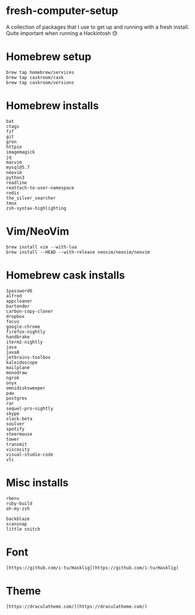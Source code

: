 # fresh-computer-setup
A collection of packages that I use to get up and running with a fresh install. Quite important when running a Hackintosh :sweat:

# Homebrew setup

```
brew tap homebrew/services
brew tap caskroom/cask
brew tap caskroom/versions
```

# Homebrew installs

```
bat
ctags
fzf
git
gron
httpie
imagemagick
jq
macvim
mysql@5.7
neovim
python3
readline
reattach-to-user-namespace
redis
the_silver_searcher
tmux
zsh-syntax-highlighting
```

# Vim/NeoVim

```
brew install vim --with-lua
brew install --HEAD --with-release neovim/neovim/neovim
```

# Homebrew cask installs

```
1password6
alfred
appcleaner
bartender
carbon-copy-cloner
dropbox
focus
google-chrome
firefox-nightly
handbrake
iterm2-nightly
java
java8
jetbrains-toolbox
kaleidoscope
mailplane
monodraw
ngrok
onyx
omnidisksweeper
paw
postgres
rar
sequel-pro-nightly
skype
slack-beta
soulver
spotify
steermouse
tower
transmit
viscosity
visual-studio-code
vlc
```

# Misc installs

```
rbenv
ruby-build
oh-my-zsh

backblaze
scansnap
little snitch
```

# Font
```
[https://github.com/i-tu/Hasklig](https://github.com/i-tu/Hasklig)
```

# Theme
```
[https://draculatheme.com/](https://draculatheme.com/)
```

